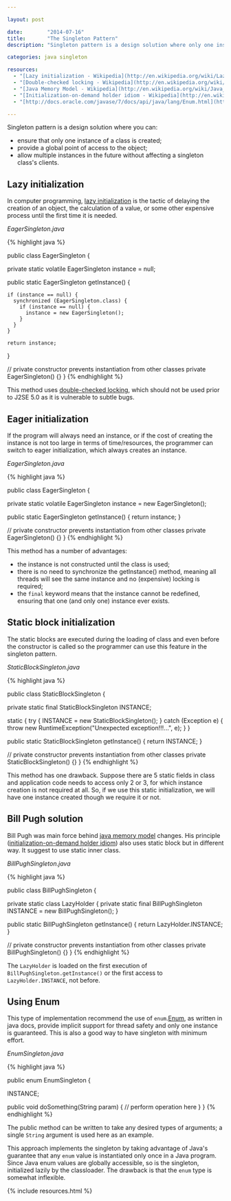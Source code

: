 ```yaml
---

layout: post

date:        "2014-07-16"
title:       "The Singleton Pattern"
description: "Singleton pattern is a design solution where only one instance of a class is created, and provide a global point of access to the object."

categories: java singleton

resources:
  - "[Lazy initialization - Wikipedia](http://en.wikipedia.org/wiki/Lazy_initialization)"
  - "[Double-checked locking - Wikipedia](http://en.wikipedia.org/wiki/Double_checked_locking_pattern)"
  - "[Java Memory Model - Wikipedia](http://en.wikipedia.org/wiki/Java_Memory_Model)"
  - "[Initialization-on-demand holder idiom - Wikipedia](http://en.wikipedia.org/wiki/Initialization_on_demand_holder_idiom)"
  - "[http://docs.oracle.com/javase/7/docs/api/java/lang/Enum.html](http://docs.oracle.com/javase/7/docs/api/java/lang/Enum.html)"

---
```



Singleton pattern is a design solution where you can:
- ensure that only one instance of a class is created;
- provide a global point of access to the object;
- allow multiple instances in the future without affecting a singleton class's clients.


## Lazy initialization

In computer programming, <a href="https://en.wikipedia.org/wiki/Lazy_initialization">lazy initialization</a> is the tactic of delaying the creation of an object, the calculation of a value, or some other expensive process until the first time it is needed.

*EagerSingleton.java*

{% highlight java %}

public class EagerSingleton {

  private static volatile EagerSingleton instance = null;

  public static EagerSingleton getInstance() {

    if (instance == null) {
      synchronized (EagerSingleton.class) {
        if (instance == null) {
          instance = new EagerSingleton();
        }
      }
    }

    return instance;
  }

  // private constructor prevents instantiation from other classes
  private EagerSingleton() {}
}
{% endhighlight %}

This method uses [double-checked locking](http://en.wikipedia.org/wiki/Double_checked_locking_pattern), which should not be used prior to J2SE 5.0 as it is vulnerable to subtle bugs.


## Eager initialization

If the program will always need an instance, or if the cost of creating the instance is not too large in terms of time/resources, the programmer can switch to eager initialization, which always creates an instance.

*EagerSingleton.java*

{% highlight java %}

public class EagerSingleton {

  private static volatile EagerSingleton instance = new EagerSingleton();

  public static EagerSingleton getInstance() {
    return instance;
  }

  // private constructor prevents instantiation from other classes
  private EagerSingleton() {}
}
{% endhighlight %}

This method has a number of advantages:
- the instance is not constructed until the class is used;
- there is no need to synchronize the getInstance() method, meaning all threads will see the same instance and no (expensive) locking is required;
- the <code>final</code> keyword means that the instance cannot be redefined, ensuring that one (and only one) instance ever exists.


## Static block initialization

The static blocks are executed during the loading of class and even before the constructor is called so the programmer can use this feature in the singleton pattern.

*StaticBlockSingleton.java*

{% highlight java %}

public class StaticBlockSingleton {

  private static final StaticBlockSingleton INSTANCE;

  static {
    try {
      INSTANCE = new StaticBlockSingleton();
    } catch (Exception e) {
      throw new RuntimeException("Unexpected exception!!!...", e);
    }
  }

  public static StaticBlockSingleton getInstance() {
    return INSTANCE;
  }

  // private constructor prevents instantiation from other classes
  private StaticBlockSingleton() {}
}
{% endhighlight %}

This method has one drawback. Suppose there are 5 static fields in class and application code needs to access only 2 or 3, for which instance creation is not required at all. So, if we use this static initialization, we will have one instance created though we require it or not.


## Bill Pugh solution

Bill Pugh was main force behind [java memory model](http://en.wikipedia.org/wiki/Java_Memory_Model) changes. His principle ([initialization-on-demand holder idiom](http://en.wikipedia.org/wiki/Initialization_on_demand_holder_idiom)) also uses static block but in different way. It suggest to use static inner class.

*BillPughSingleton.java*

{% highlight java %}

public class BillPughSingleton {

  private static class LazyHolder {
    private static final BillPughSingleton INSTANCE = new BillPughSingleton();
  }

  public static BillPughSingleton getInstance() {
    return LazyHolder.INSTANCE;
  }

  // private constructor prevents instantiation from other classes
  private BillPughSingleton() {}
}
{% endhighlight %}

The <code>LazyHolder</code> is loaded on the first execution of <code>BillPughSingleton.getInstance()</code> or the first access to <code>LazyHolder.INSTANCE</code>, not before.


## Using Enum

This type of implementation recommend the use of <code>enum</code>.[Enum](http://docs.oracle.com/javase/7/docs/api/java/lang/Enum.html), as written in java docs, provide implicit support for thread safety and only one instance is guaranteed. This is also a good way to have singleton with minimum effort.

*EnumSingleton.java*

{% highlight java %}

public enum EnumSingleton {

  INSTANCE;

  public void doSomething(String param) {
    // perform operation here 
  }
}
{% endhighlight %}

The public method can be written to take any desired types of arguments; a single <code>String</code> argument is used here as an example.

This approach implements the singleton by taking advantage of Java's guarantee that any <code>enum</code> value is instantiated only once in a Java program. Since Java enum values are globally accessible, so is the singleton, initialized lazily by the classloader. The drawback is that the <code>enum</code> type is somewhat inflexible.


{% include resources.html %}

